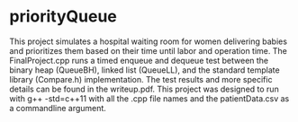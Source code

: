 # priorityQueue
This project simulates a hospital waiting room for women delivering babies and prioritizes them based on their time until labor and operation time. The FinalProject.cpp runs a timed enqueue and dequeue test between the binary heap (QueueBH), linked list (QueueLL), and the standard template library (Compare.h) implementation. The test results and more specific details can be found in the writeup.pdf.
This project was designed to run with g++ -std=c++11 with all the .cpp file names and the patientData.csv as a commandline argument.
